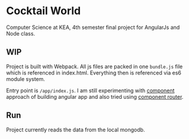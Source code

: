 # Cocktail World
Computer Science at KEA, 4th semester final project for AngularJs and Node class.

## WIP
Project is built with Webpack. All js files are packed in one `bundle.js` file which is referenced
in index.html. Everything then is referenced via es6 module system.

Entry point is `/app/index.js`.
I am still experimenting with [component](https://docs.angularjs.org/guide/component) approach of building angular app and also
tried using [component router](https://docs.angularjs.org/guide/component-router).

## Run
Project currently reads the data from the local mongodb.